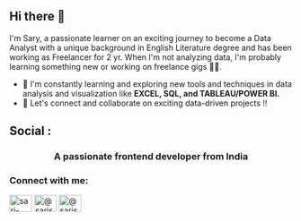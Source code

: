 ## Hi there 👋
I'm Sary, a passionate learner on an exciting journey to become a Data Analyst with a unique background in English Literature degree and has been working as Freelancer for 2 yr. When I'm not analyzing data, I'm probably learning something new or working on freelance gigs 🤷‍♀️.

- 🌱 I'm constantly learning and exploring new tools and techniques in data analysis and visualization like **EXCEL, SQL, and TABLEAU/POWER BI.** 
- 👯 Let's connect and collaborate on exciting data-driven projects !!

## Social :
<h3 align="center">A passionate frontend developer from India</h3>

<h3 align="left">Connect with me:</h3>
<p align="left">
<a href="https://linkedin.com/in/sari-saldi" target="blank"><img align="center" src="https://raw.githubusercontent.com/rahuldkjain/github-profile-readme-generator/master/src/images/icons/Social/linked-in-alt.svg" alt="sari-saldi" height="30" width="40" /></a>
<a href="https://medium.com/@sarisaldi365" target="blank"><img align="center" src="https://raw.githubusercontent.com/rahuldkjain/github-profile-readme-generator/master/src/images/icons/Social/medium.svg" alt="@sarisaldi365" height="30" width="40" /></a>
<a href="https://www.youtube.com/c/@sarisaldi860" target="blank"><img align="center" src="https://raw.githubusercontent.com/rahuldkjain/github-profile-readme-generator/master/src/images/icons/Social/youtube.svg" alt="@sarisaldi860" height="30" width="40" /></a>
</p>


<!--
**Sary332/Sary332** is a ✨ _special_ ✨ repository because its `README.md` (this file) appears on your GitHub profile.

Here are some ideas to get you started:

- 🔭 I’m currently working on ...
- 🌱 I’m currently learning ...
- 👯 I’m looking to collaborate on ...
- 🤔 I’m looking for help with ...
- 💬 Ask me about ...
- 📫 How to reach me: ...
- 😄 Pronouns: ...
- ⚡ Fun fact: ...
-->
